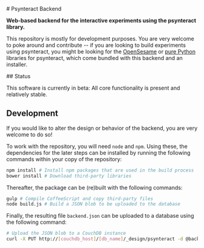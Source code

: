 # Psynteract Backend

__Web-based backend for the interactive experiments using the psynteract library.__

This repository is mostly for development purposes. You are very welcome to poke around and contribute -- if you are looking to build experiments using psynteract, you might be looking for the [OpenSesame](//github.com/felixhenninger/psynteract-os) or [pure Python](//github.com/felixhenninger/psynteract-py) libraries for psynteract, which come bundled with this backend and an installer.

## Status

This software is currently in beta: All core functionality is present and relatively stable.

## Development

If you would like to alter the design or behavior of the backend, you are very welcome to do so!

To work with the repository, you will need `node` and `npm`. Using these, the dependencies for the later steps can be installed by running the following commands within your copy of the repository:

```bash
npm install # Install npm packages that are used in the build process
bower install # Download third-party libraries
```

Thereafter, the package can be (re)built with the following commands:

```bash
gulp # Compile CoffeeScript and copy third-party files
node build.js # Build a JSON blob to be uploaded to the database
```

Finally, the resulting file `backend.json` can be uploaded to a database using the following command:

```bash
# Upload the JSON blob to a CouchDB instance
curl -X PUT http://[couchdb_host]/[db_name]/_design/psynteract -d @backend.json
```
